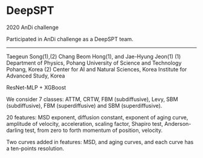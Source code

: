 # DeepSPT

2020 AnDi challenge 

Participated in AnDi challenge as a DeepSPT team.

------------ 
Taegeun Song(1),(2) Chang Beom Hong(1), and Jae-Hyung Jeon(1)
(1) Department of Physics, Pohang University of Science and Technology Pohang, Korea
(2) Center for AI and Natural Sciences, Korea Institute for Advanced Study, Korea

ResNet-MLP + XGBoost

We consider 7 classes: 
ATTM, CRTW, FBM (subdiffusive), Levy, SBM (subdiffusive), FBM (superdiffusive) and SBM (superdiffusive). 

20 features:
MSD exponent, diffusion constant, exponent of aging curve, amplitude of velocity, acceleration, scaling factor, Shapiro test, Anderson- darling test, from zero to forth momentum of position, velocity.

Two curves added in features: 
MSD, and aging curves, and each curve has a ten-points resolution.
